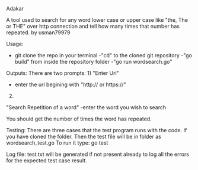 Adakar

A tool used to search for any word lower case or upper case like "the, The or THE" over http connection and tell how many times that number
has repeated.
by usman79979

Usage:

- git clone the repo in your terminal
-"cd" to the cloned git repository
-"go build" from inside the repository folder
-"go run wordsearch.go"

Outputs:
There are two prompts:
1)
"Enter Url"
- enter the url begining with "http:// or https://"

2)
"Search Repetition of a word"
-enter the word you wish to search

You should get the number of times the word has repeated.

Testing:
There are three cases that the test program runs with the code.
If you have cloned the folder. Then the test file will be in folder as wordsearch_test.go
To run it type:
go test

Log file:
test.txt will be generated if not present already to log all the errors for the expected test case result.
